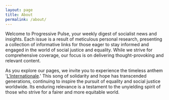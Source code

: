 ```yaml
---
layout: page
title: About
permalink: /about/
---
```


Welcome to Progressive Pulse, your weekly digest of socialist news and insights. Each issue is a result of meticulous personal research, presenting a collection of informative links for those eager to stay informed and engaged in the world of social justice and equality. While we strive for comprehensive coverage, our focus is on delivering thought-provoking and relevant content.

As you explore our pages, we invite you to experience the timeless anthem '[L'Internationale](https://youtu.be/WNPKRjNEZ5E?si=wsr1jNKQFHwBndRc).' This song of solidarity and hope has transcended generations, continuing to inspire the pursuit of equality and social justice worldwide. Its enduring relevance is a testament to the unyielding spirit of those who strive for a fairer and more equitable world.
